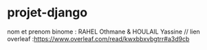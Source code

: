 # projet-django

nom et prenom binome : RAHEL Othmane & HOULAIL Yassine
//
lien overleaf :https://www.overleaf.com/read/kwxbbxvbgtrr#a3d9cb

